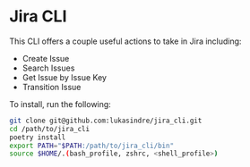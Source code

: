# Jira CLI

This CLI offers a couple useful actions to take in Jira including:
* Create Issue
* Search Issues
* Get Issue by Issue Key
* Transition Issue

To install, run the following:
```bash
git clone git@github.com:lukasindre/jira_cli.git
cd /path/to/jira_cli
poetry install
export PATH="$PATH:/path/to/jira_cli/bin"
source $HOME/.(bash_profile, zshrc, <shell_profile>)
```
